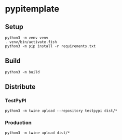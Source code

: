 # pypitemplate

## Setup

```
python3 -m venv venv
. venv/bin/activate.fish
python3 -m pip install -r requirements.txt
```

## Build

```
python3 -m build
```

## Distribute

### TestPyPI

```
python3 -m twine upload --repository testpypi dist/*
```

### Production

```
python3 -m twine upload dist/*
```
